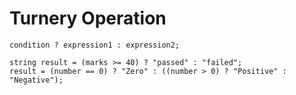 # Turnery Operation

```
condition ? expression1 : expression2;
```

```
string result = (marks >= 40) ? "passed" : "failed";
result = (number == 0) ? "Zero" : ((number > 0) ? "Positive" : "Negative");
```
